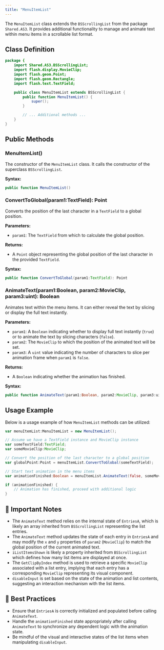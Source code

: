 ```yaml
---
title: "MenuItemList"
---
```


The `MenuItemList` class extends the `BSScrollingList` from the package `Shared.AS3`.
It provides additional functionality to manage and animate text within menu items in a scrollable list format.

## Class Definition

```actionscript
package {
    import Shared.AS3.BSScrollingList;
    import flash.display.MovieClip;
    import flash.geom.Point;
    import flash.geom.Rectangle;
    import flash.text.TextField;

    public class MenuItemList extends BSScrollingList {
        public function MenuItemList() {
            super();
        }

        // ... Additional methods ...
    }
}
```

## Public Methods

### MenuItemList()

The constructor of the `MenuItemList` class. It calls the constructor of the superclass `BSScrollingList`.

**Syntax:**

```actionscript
public function MenuItemList()
```

### ConvertToGlobal(param1:TextField): Point

Converts the position of the last character in a `TextField` to a global position.

**Parameters:**

- `param1`: The `TextField` from which to calculate the global position.

**Returns:**

- A `Point` object representing the global position of the last character in the provided `TextField`.

**Syntax:**

```actionscript
public function ConvertToGlobal(param1:TextField): Point
```

### AnimateText(param1:Boolean, param2:MovieClip, param3:uint): Boolean

Animates text within the menu items. It can either reveal the text by slicing or display the full text instantly.

**Parameters:**

- `param1`: A `Boolean` indicating whether to display full text instantly (`true`) or to animate the text by slicing characters (`false`).
- `param2`: The `MovieClip` to which the position of the animated text will be set.
- `param3`: A `uint` value indicating the number of characters to slice per animation frame when `param1` is `false`.

**Returns:**

- A `Boolean` indicating whether the animation has finished.

**Syntax:**

```actionscript
public function AnimateText(param1:Boolean, param2:MovieClip, param3:uint): Boolean
```

## Usage Example

Below is a usage example of how `MenuItemList` methods can be utilized:

```actionscript
var menuItemList:MenuItemList = new MenuItemList();

// Assume we have a TextField instance and MovieClip instance
var someTextField:TextField;
var someMovieClip:MovieClip;

// Convert the position of the last character to a global position
var globalPoint:Point = menuItemList.ConvertToGlobal(someTextField);

// Start text animation in the menu items
var animationFinished:Boolean = menuItemList.AnimateText(false, someMovieClip, 1);

if (animationFinished) {
    // Animation has finished, proceed with additional logic
}
```

## 📌 Important Notes

- The `AnimateText` method relies on the internal state of `EntriesA`, which is likely an array inherited from `BSScrollingList` representing the list entries.
- The `AnimateText` method updates the state of each entry in `EntriesA` and may modify the `x` and `y` properties of `param2` (`MovieClip`) to match the global position of the current animated text.
- `iListItemsShown` is likely a property inherited from `BSScrollingList` which defines how many list items are displayed at once.
- The `GetClipByIndex` method is used to retrieve a specific `MovieClip` associated with a list entry, implying that each entry has a corresponding `MovieClip` representing its visual component.
- `disableInput` is set based on the state of the animation and list contents, suggesting an interaction mechanism with the list items.

## 📖 Best Practices

- Ensure that `EntriesA` is correctly initialized and populated before calling `AnimateText`.
- Handle the `animationFinished` state appropriately after calling `AnimateText` to synchronize any dependent logic with the animation state.
- Be mindful of the visual and interactive states of the list items when manipulating `disableInput`.
